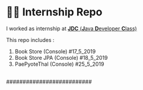 # 👨‍💻 Internship Repo
I worked as internship at <a href="https://www.facebook.com/javadeveloperclass/"><b>JDC</b> (<u><b>J</b></u>ava <b><u>D</u></b>eveloper <b><u>C</u></b>lass)</a>

This repo includes :
1. Book Store (Console) #17_5_2019
2. Book Store JPA (Console) #18_5_2019
3. PaePyoteThal (Console) #25_5_2019
<br>
##########################
